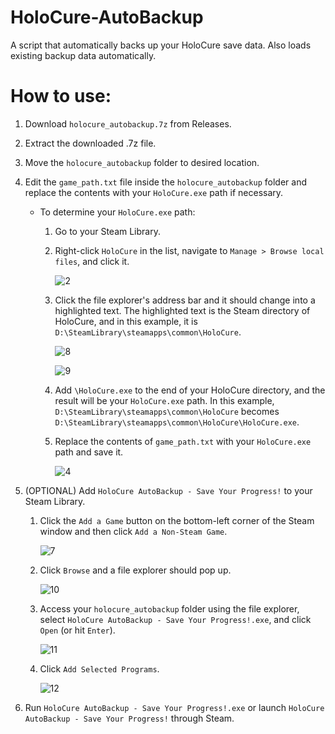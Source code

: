 # HoloCure-AutoBackup
A script that automatically backs up your HoloCure save data. Also loads existing backup data automatically.

# How to use:
1. Download ```holocure_autobackup.7z``` from Releases.
2. Extract the downloaded .7z file.
3. Move the ```holocure_autobackup``` folder to desired location.
4. Edit the ```game_path.txt``` file inside the ```holocure_autobackup``` folder and replace the contents with your ```HoloCure.exe``` path if necessary.
    - To determine your ```HoloCure.exe``` path:
        1. Go to your Steam Library.
        2. Right-click ```HoloCure``` in the list, navigate to ```Manage > Browse local files```, and click it.

           ![2](https://github.com/idrdrayku/HoloCure-AutoBackup/assets/143723408/5ad19b25-bb09-4a97-9c05-7db0944327c9)

        3. Click the file explorer's address bar and it should change into a highlighted text. The highlighted text is the Steam directory of HoloCure, and in this example, it is ```D:\SteamLibrary\steamapps\common\HoloCure```.
           
           ![8](https://github.com/idrdrayku/HoloCure-AutoBackup/assets/143723408/9d2f53f8-f0c3-4148-a49b-02e0ecc281e6)

           ![9](https://github.com/idrdrayku/HoloCure-AutoBackup/assets/143723408/acdb149d-22e2-4932-b716-12704b2b1562)

        4. Add ```\HoloCure.exe``` to the end of your HoloCure directory, and the result will be your ```HoloCure.exe``` path. In this example, ```D:\SteamLibrary\steamapps\common\HoloCure``` becomes ```D:\SteamLibrary\steamapps\common\HoloCure\HoloCure.exe```.
        5. Replace the contents of ```game_path.txt``` with your ```HoloCure.exe``` path and save it.

           ![4](https://github.com/idrdrayku/HoloCure-AutoBackup/assets/143723408/d3e66612-7523-4348-87c5-05d5e73fcc90)

5. (OPTIONAL) Add ```HoloCure AutoBackup - Save Your Progress!``` to your Steam Library.
    1. Click the ```Add a Game``` button on the bottom-left corner of the Steam window and then click ```Add a Non-Steam Game```.

       ![7](https://github.com/idrdrayku/HoloCure-AutoBackup/assets/143723408/4c8d977d-c3c3-49be-a6c3-92cbc17eb933)

    2. Click ```Browse``` and a file explorer should pop up.

       ![10](https://github.com/idrdrayku/HoloCure-AutoBackup/assets/143723408/158beb05-c25f-45fa-8fa4-7febe5c2c86d)

    3. Access your ```holocure_autobackup``` folder using the file explorer, select ```HoloCure AutoBackup - Save Your Progress!.exe```, and click ```Open``` (or hit ```Enter```).

       ![11](https://github.com/idrdrayku/HoloCure-AutoBackup/assets/143723408/e078b537-df93-46ed-b47c-5a38c0be5020)

    4. Click ```Add Selected Programs```.

       ![12](https://github.com/idrdrayku/HoloCure-AutoBackup/assets/143723408/4d95b89f-f955-45b4-a44b-d6501d643c9f)

6. Run ```HoloCure AutoBackup - Save Your Progress!.exe``` or launch ```HoloCure AutoBackup - Save Your Progress!``` through Steam.
